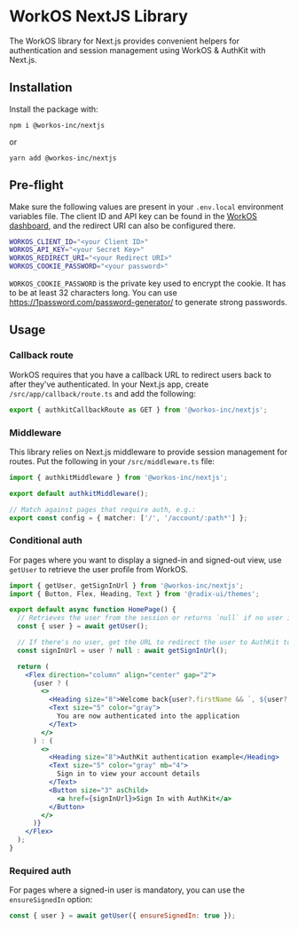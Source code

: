 # WorkOS NextJS Library

The WorkOS library for Next.js provides convenient helpers for authentication and session management using WorkOS & AuthKit with Next.js.

## Installation

Install the package with:

```
npm i @workos-inc/nextjs
```

or

```
yarn add @workos-inc/nextjs
```

## Pre-flight

Make sure the following values are present in your `.env.local` environment variables file. The client ID and API key can be found in the [WorkOS dashboard](https://dashboard.workos.com), and the redirect URI can also be configured there.

```sh
WORKOS_CLIENT_ID="<your Client ID>"
WORKOS_API_KEY="<your Secret Key>"
WORKOS_REDIRECT_URI="<your Redirect URI>"
WORKOS_COOKIE_PASSWORD="<your password>"
```

`WORKOS_COOKIE_PASSWORD` is the private key used to encrypt the cookie. It has to be at least 32 characters long. You can use https://1password.com/password-generator/ to generate strong passwords.

## Usage

### Callback route

WorkOS requires that you have a callback URL to redirect users back to after they've authenticated. In your Next.js app, create `/src/app/callback/route.ts` and add the following:

```ts
export { authkitCallbackRoute as GET } from '@workos-inc/nextjs';
```

### Middleware

This library relies on Next.js middleware to provide session management for routes. Put the following in your `/src/middleware.ts` file:

```ts
import { authkitMiddleware } from '@workos-inc/nextjs';

export default authkitMiddleware();

// Match against pages that require auth, e.g.:
export const config = { matcher: ['/', '/account/:path*'] };
```

### Conditional auth

For pages where you want to display a signed-in and signed-out view, use `getUser` to retrieve the user profile from WorkOS.

```jsx
import { getUser, getSignInUrl } from '@workos-inc/nextjs';
import { Button, Flex, Heading, Text } from '@radix-ui/themes';

export default async function HomePage() {
  // Retrieves the user from the session or returns `null` if no user is signed in
  const { user } = await getUser();

  // If there's no user, get the URL to redirect the user to AuthKit to sign in
  const signInUrl = user ? null : await getSignInUrl();

  return (
    <Flex direction="column" align="center" gap="2">
      {user ? (
        <>
          <Heading size="8">Welcome back{user?.firstName && `, ${user?.firstName}`}</Heading>
          <Text size="5" color="gray">
            You are now authenticated into the application
          </Text>
        </>
      ) : (
        <>
          <Heading size="8">AuthKit authentication example</Heading>
          <Text size="5" color="gray" mb="4">
            Sign in to view your account details
          </Text>
          <Button size="3" asChild>
            <a href={signInUrl}>Sign In with AuthKit</a>
          </Button>
        </>
      )}
    </Flex>
  );
}
```

### Required auth

For pages where a signed-in user is mandatory, you can use the `ensureSignedIn` option:

```jsx
const { user } = await getUser({ ensureSignedIn: true });
```
